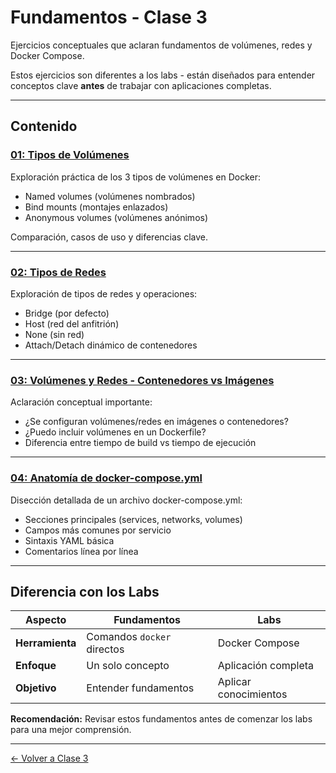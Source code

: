 # Fundamentos - Clase 3

Ejercicios conceptuales que aclaran fundamentos de volúmenes, redes y Docker Compose.

Estos ejercicios son diferentes a los labs - están diseñados para entender conceptos clave **antes** de trabajar con aplicaciones completas.

---

## Contenido

### [01: Tipos de Volúmenes](01-tipos-volumenes/)

Exploración práctica de los 3 tipos de volúmenes en Docker:
- Named volumes (volúmenes nombrados)
- Bind mounts (montajes enlazados)
- Anonymous volumes (volúmenes anónimos)

Comparación, casos de uso y diferencias clave.

---

### [02: Tipos de Redes](02-tipos-redes/)

Exploración de tipos de redes y operaciones:
- Bridge (por defecto)
- Host (red del anfitrión)
- None (sin red)
- Attach/Detach dinámico de contenedores

---

### [03: Volúmenes y Redes - Contenedores vs Imágenes](03-volumenes-redes-conceptual/)

Aclaración conceptual importante:
- ¿Se configuran volúmenes/redes en imágenes o contenedores?
- ¿Puedo incluir volúmenes en un Dockerfile?
- Diferencia entre tiempo de build vs tiempo de ejecución

---

### [04: Anatomía de docker-compose.yml](04-anatomia-compose/)

Disección detallada de un archivo docker-compose.yml:
- Secciones principales (services, networks, volumes)
- Campos más comunes por servicio
- Sintaxis YAML básica
- Comentarios línea por línea

---

## Diferencia con los Labs

| Aspecto | Fundamentos | Labs |
|---------|-------------|------|
| **Herramienta** | Comandos `docker` directos | Docker Compose |
| **Enfoque** | Un solo concepto | Aplicación completa |
| **Objetivo** | Entender fundamentos | Aplicar conocimientos |

**Recomendación:** Revisar estos fundamentos antes de comenzar los labs para una mejor comprensión.

---

[← Volver a Clase 3](../README.md)
